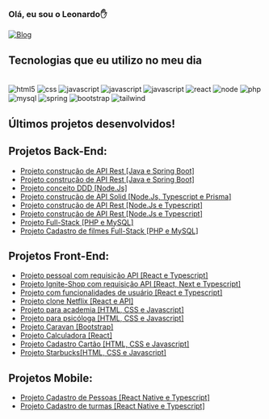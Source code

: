 ### Olá, eu sou o Leonardo✋ 
[![Blog](https://img.shields.io/badge/LinkedIn-0077B5?style=for-the-badge&logo=linkedin&logoColor=white)](https://www.linkedin.com/in/leonardo-sarquiz-hugenthobler-95178123b/)

## Tecnologias que eu utilizo no meu dia

<div style="display: inline_block"><br/>
<img align="center" alt="html5" src="https://img.shields.io/badge/HTML5-E34F26?style=for-the-badge&logo=html5&logoColor=white"/>
<img align="center" alt="css" src="https://img.shields.io/badge/CSS3-1572B6?style=for-the-badge&logo=css3&logoColor=white"/>
<img align="center" alt="javascript" src="https://img.shields.io/badge/JavaScript-F7DF1E?style=for-the-badge&logo=javascript&logoColor=black"/>
<img align="center" alt="javascript" src="https://img.shields.io/badge/Java-ED8B00?style=for-the-badge&logo=openjdk&logoColor=white"/>
<img align="center" alt="javascript" src="https://img.shields.io/badge/TypeScript-007ACC?style=for-the-badge&logo=typescript&logoColor=white"/>
<img align="center" alt="react" src="https://img.shields.io/badge/React-20232A?style=for-the-badge&logo=react&logoColor=61DAFB"/>
<img align="center" alt="node" src="https://img.shields.io/badge/Node.js-43853D?style=for-the-badge&logo=node.js&logoColor=white"/>
  <img align="center" alt="php" src="https://img.shields.io/badge/PHP-777BB4?style=for-the-badge&logo=php&logoColor=white"/>
<img align="center" alt="mysql" src="https://img.shields.io/badge/MySQL-00000F?style=for-the-badge&logo=mysql&logoColor=white"/>
<img align="center" alt="spring" src="https://img.shields.io/badge/Spring-6DB33F?style=for-the-badge&logo=spring&logoColor=white"/>
<img align="center" alt="bootstrap" src="https://img.shields.io/badge/Bootstrap-563D7C?style=for-the-badge&logo=bootstrap&logoColor=white"/>
<img align="center" alt="tailwind" src="https://img.shields.io/badge/Tailwind_CSS-38B2AC?style=for-the-badge&logo=tailwind-css&logoColor=white"/><br/>


</div>

## Últimos projetos desenvolvidos!
## Projetos Back-End:
- [Projeto construção de API Rest [Java e Spring Boot]](https://github.com/leonardosarquiz/gestao_vagas)<br/>
- [Projeto construção de API Rest [Java e Spring Boot]](https://github.com/leonardosarquiz/project-java)<br/>
- [Projeto conceito DDD [Node.Js]](https://github.com/leonardosarquiz/api-DDD)<br/>
- [Projeto construção de API Solid [Node.Js, Typescript e Prisma]](https://github.com/leonardosarquiz/api-solid-23)<br/>
- [Projeto construção de API Rest [Node.Js e Typescript]](https://github.com/leonardosarquiz/API-node)<br/>
- [Projeto construção de API Rest [Node.Js e Typescript]](https://github.com/leonardosarquiz/api-node-project)<br/>
- [Projeto Full-Stack [PHP e MySQL]](https://github.com/leonardosarquiz/project-php)<br/>
- [Projeto Cadastro de filmes Full-Stack [PHP e MySQL]](https://github.com/leonardosarquiz/moviestar-php)<br/>

## Projetos Front-End:
- [Projeto pessoal com requisição API [React e Typescript]](https://leonardosarquiz.github.io/tech-ia/)<br/>
- [Projeto Ignite-Shop com requisição API [React, Next e Typescript]](https://ignite-shop-1x6e.vercel.app/?vercelToolbarCode=gVrfj9ds0dM3Miy)<br/>
- [Projeto com funcionalidades de usuário [React e Typescript]](https://leonardosarquiz.github.io/user/)<br/>
- [Projeto clone Netflix [React e API]](https://leonardosarquiz.github.io/netflix-react/)<br/>
- [Projeto para academia [HTML, CSS e Javascript]](https://leonardosarquiz.github.io/academia/)<br/>
- [Projeto para psicóloga [HTML, CSS e Javascript]](https://leonardosarquiz.github.io/)<br/>
- [Projeto Caravan [Bootstrap]]( https://leonardosarquiz.github.io/caravan-bootstrap/)<br/>
- [Projeto Calculadora [React]]( https://leonardosarquiz.github.io/calcudadoraIMC/)<br/>
- [Projeto Cadastro Cartão [HTML, CSS e Javascript]](https://leonardosarquiz.github.io/Cadastro-cartao/)<br/>
- [Projeto Starbucks[HTML, CSS e Javascript]](https://leonardosarquiz.github.io/starbucks/?search=aa)<br/>


## Projetos Mobile:
- [Projeto Cadastro de Pessoas [React Native e Typescript]](https://github.com/leonardosarquiz/React-native)<br/>
- [Projeto Cadastro de turmas [React Native e Typescript]](https://github.com/leonardosarquiz/project_teams)<br/>
